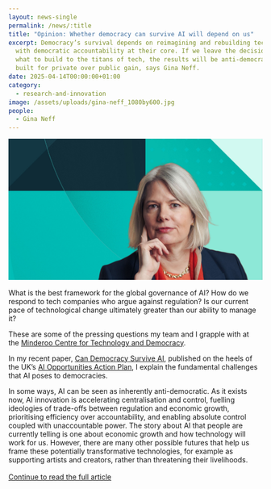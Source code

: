 ```yaml
---
layout: news-single
permalink: /news/:title
title: "Opinion: Whether democracy can survive AI will depend on us"
excerpt: Democracy’s survival depends on reimagining and rebuilding technologies
  with democratic accountability at their core. If we leave the decisions about
  what to build to the titans of tech, the results will be anti-democratic and
  built for private over public gain, says Gina Neff.
date: 2025-04-14T00:00:00+01:00
category:
  - research-and-innovation
image: /assets/uploads/gina-neff_1080by600.jpg
people:
  - Gina Neff
---
```

![](/assets/uploads/gina-neff_1080by600.jpg)

What is the best framework for the global governance of AI? How do we respond to tech companies who argue against regulation? Is our current pace of technological change ultimately greater than our ability to manage it?

These are some of the pressing questions my team and I grapple with at the [Minderoo Centre for Technology and Democracy](https://www.mctd.ac.uk/). 

In my recent paper, [Can Democracy Survive AI](https://www.mctd.ac.uk/can-democracy-survive-ai-sociologica/), published on the heels of the UK’s [AI Opportunities Action Plan](http://www.mctd.ac.uk/ai-opportunities-action-plan-falls-short-of-challenges-of-tech-and-the-uk-economy/), I explain the fundamental challenges that AI poses to democracies.

In some ways, AI can be seen as inherently anti-democratic. As it exists now, AI innovation is accelerating centralisation and control, fuelling ideologies of trade-offs between regulation and economic growth, prioritising efficiency over accountability, and enabling absolute control coupled with unaccountable power. The story about AI that people are currently telling is one about economic growth and how technology will work for us. However, there are many other possible futures that help us frame these potentially transformative technologies, for example as supporting artists and creators, rather than threatening their livelihoods. \
\
[Continue to read the full article](https://www.cam.ac.uk/stories/Gina-Neff-AI-democracy)